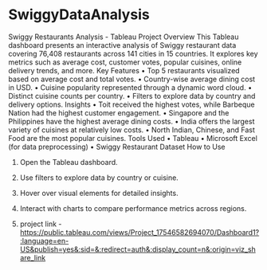 # SwiggyDataAnalysis
Swiggy Restaurants Analysis - Tableau Project
Overview
This Tableau dashboard presents an interactive analysis of Swiggy restaurant data covering 76,408 restaurants across 141 cities in 15 countries. It explores key metrics such as average cost, customer votes, popular cuisines, online delivery trends, and more.
Key Features
• Top 5 restaurants visualized based on average cost and total votes.
• Country-wise average dining cost in USD.
• Cuisine popularity represented through a dynamic word cloud.
• Distinct cuisine counts per country.
• Filters to explore data by country and delivery options.
Insights
• Toit received the highest votes, while Barbeque Nation had the highest customer engagement.
• Singapore and the Philippines have the highest average dining costs.
• India offers the largest variety of cuisines at relatively low costs.
• North Indian, Chinese, and Fast Food are the most popular cuisines.
Tools Used
• Tableau
• Microsoft Excel (for data preprocessing)
• Swiggy Restaurant Dataset
How to Use
1. Open the Tableau dashboard.
2. Use filters to explore data by country or cuisine.
3. Hover over visual elements for detailed insights.
4. Interact with charts to compare performance metrics across regions.

5. project link - https://public.tableau.com/views/Project_17546582694070/Dashboard1?:language=en-US&publish=yes&:sid=&:redirect=auth&:display_count=n&:origin=viz_share_link
